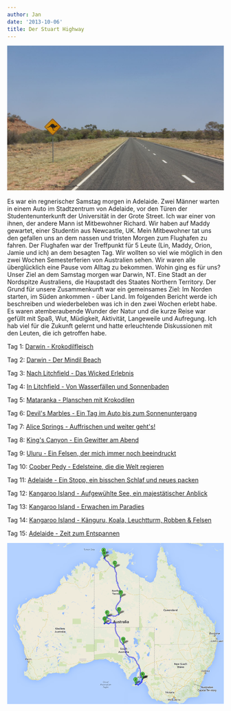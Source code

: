 ```yaml
---
author: Jan
date: '2013-10-06'
title: Der Stuart Highway
---
```

![](images/road.jpg)


Es war ein regnerischer Samstag morgen in Adelaide. Zwei Männer warten in einem
Auto im Stadtzentrum von Adelaide, vor den Türen der Studentenunterkunft der
Universität in der Grote Street. Ich war einer von ihnen, der andere Mann ist
Mitbewohner Richard. Wir haben auf Maddy gewartet, einer Studentin aus
Newcastle, UK. Mein Mitbewohner tat uns den gefallen uns an dem nassen und
tristen Morgen zum Flughafen zu fahren. Der Flughafen war der Treffpunkt für 5
Leute (Lin, Maddy, Orion, Jamie und ich) an dem besagten Tag. Wir wollten so
viel wie möglich in den zwei Wochen Semesterferien von Australien sehen. Wir
waren alle überglücklich eine Pause vom Alltag zu bekommen. Wohin ging es für
uns? Unser Ziel an dem Samstag morgen war Darwin, NT. Eine Stadt an der
Nordspitze Australiens, die Haupstadt des Staates Northern Territory. Der Grund
für unsere Zusammenkunft war ein gemeinsames Ziel: Im Norden starten, im Süden
ankommen - über Land. Im folgenden Bericht werde ich beschreiben und
wiederbeleben was ich in den zwei Wochen erlebt habe. Es waren atemberaubende
Wunder der Natur und die kurze Reise war gefüllt mit Spaß, Wut, Müdigkeit,
Aktivität, Langeweile und Aufregung. Ich hab viel für die Zukunft gelernt und
hatte erleuchtende Diskussionen mit den Leuten, die ich getroffen habe.

Tag 1: [Darwin - Krokodilfleisch](/pages/stuart_highway/day_01/)

Tag 2: [Darwin - Der Mindil Beach](/pages/stuart_highway/day_02)

Tag 3: [Nach Litchfield - Das Wicked Erlebnis](/pages/stuart_highway/day_03)

Tag 4: [In Litchfield - Von Wasserfällen und Sonnenbaden](/pages/stuart_highway/day_04)

Tag 5: [Mataranka - Planschen mit Krokodilen](/pages/stuart_highway/day_05)

Tag 6: [Devil's Marbles - Ein Tag im Auto bis zum Sonnenuntergang](/pages/stuart_highway/day_06)

Tag 7: [Alice Springs - Auffrischen und weiter geht's!](/pages/stuart_highway/day_07)

Tag 8: [King's Canyon - Ein Gewitter am Abend](/pages/stuart_highway/day_08)

Tag 9: [Uluru - Ein Felsen, der mich immer noch beeindruckt](/pages/stuart_highway/day_09)

Tag 10: [Coober Pedy - Edelsteine, die die Welt regieren](/pages/stuart_highway/day_10)

Tag 11: [Adelaide - Ein Stopp, ein bisschen Schlaf und neues packen](/pages/stuart_highway/day_11)

Tag 12: [Kangaroo Island - Aufgewühlte See, ein majestätischer Anblick](/pages/stuart_highway/day_12)

Tag 13: [Kangaroo Island - Erwachen im Paradies](/pages/stuart_highway/day_13)

Tag 14: [Kangaroo Island - Känguru, Koala, Leuchtturm, Robben & Felsen](/pages/stuart_highway/day_14)

Tag 15: [Adelaide - Zeit zum Entspannen](/pages/stuart_highway/day_15)

![](images/map.png)
